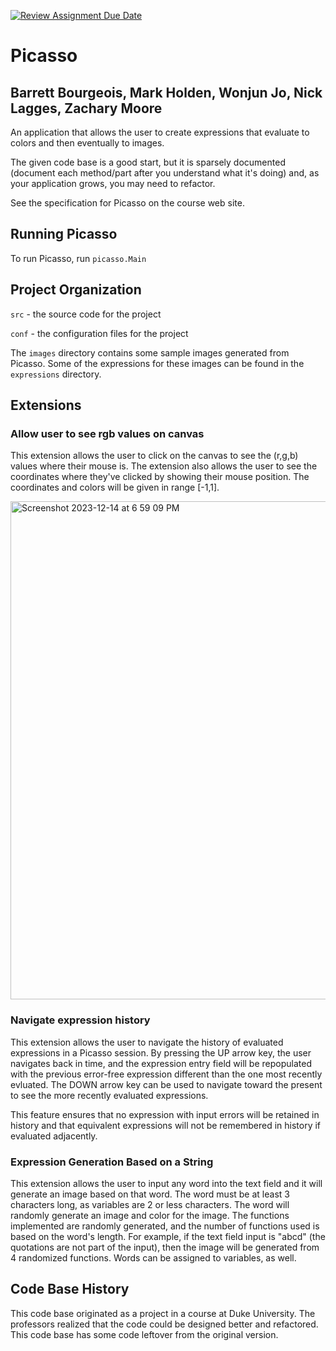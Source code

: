 [![Review Assignment Due Date](https://classroom.github.com/assets/deadline-readme-button-24ddc0f5d75046c5622901739e7c5dd533143b0c8e959d652212380cedb1ea36.svg)](https://classroom.github.com/a/1EiKHzOV)
# Picasso  
## Barrett Bourgeois, Mark Holden, Wonjun Jo, Nick Lagges, Zachary Moore 

An application that allows the user to create expressions that
evaluate to colors and then eventually to images.

The given code base is a good start, but it is sparsely documented
(document each method/part after you understand what it's doing) and,
as your application grows, you may need to refactor.

See the specification for Picasso on the course web site.

## Running Picasso

To run Picasso, run `picasso.Main`

## Project Organization

`src` - the source code for the project

`conf` - the configuration files for the project

The `images` directory contains some sample images generated from Picasso.  Some of the expressions for these images can be found in the `expressions` directory.
## Extensions

### Allow user to see rgb values on canvas
This extension allows the user to click on the canvas to see the (r,g,b) values where their mouse is. 
The extension also allows the user to see the coordinates where they've clicked by showing their mouse position.
The coordinates and colors will be given in range [-1,1]. 

<img width="797" alt="Screenshot 2023-12-14 at 6 59 09 PM" src="https://github.com/WLU-CSCI209-F23/picasso-invincibles/assets/136394451/845a3285-c2d7-4348-86f5-1beeeb4f0613">

### Navigate expression history
This extension allows the user to navigate the history of evaluated expressions in a Picasso session. By pressing the UP arrow key, the user navigates back in time, and the expression entry field will be repopulated with the previous error-free expression different than the one most recently evluated. The DOWN arrow key can be used to navigate toward the present to see the more recently evaluated expressions. 

This feature ensures that no expression with input errors will be retained in history and that equivalent expressions will not be remembered in history if evaluated adjacently. 

### Expression Generation Based on a String
This extension allows the user to input any word into the text field and it will generate an image based on that word. The word must be at least 3 characters long, as variables are 2 or less characters. The word will randomly generate an image and color for the image. The functions implemented are randomly generated, and the number of functions used is based on the word's length. For example, if the text field input is "abcd" (the quotations are not part of the input), then the image will be generated from 4 randomized functions. Words can be assigned to variables, as well.

## Code Base History

This code base originated as a project in a course at Duke University.  The professors realized that the code could be designed better and refactored.  This code base has some code leftover from the original version.
